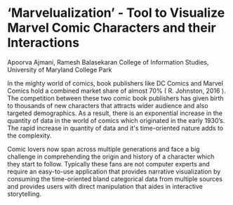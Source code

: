 # ‘Marvelualization’ - Tool to Visualize Marvel Comic Characters and their Interactions

Apoorva Ajmani, Ramesh Balasekaran
College of Information Studies, University of Maryland College Park

In the mighty world of comics, book publishers like DC Comics and Marvel Comics hold a
combined market share of almost 70% ( R. Johnston, 2016 ). The competition between these two
comic book publishers has given birth to thousands of new characters that attracts wider
audience and also targeted demographics. As a result, there is an exponential increase in the
quantity of data in the world of comics which originated in the early 1930’s. The rapid increase
in quantity of data and it's time-oriented nature adds to the complexity.

Comic lovers now span across multiple generations and face a big challenge in comprehending
the origin and history of a character which they start to follow. Typically these fans are not
computer experts and require an easy-to-use application that provides narrative visualization by
consuming the time-oriented bland categorical data from multiple sources and provides users
with direct manipulation that aides in interactive storytelling. 
